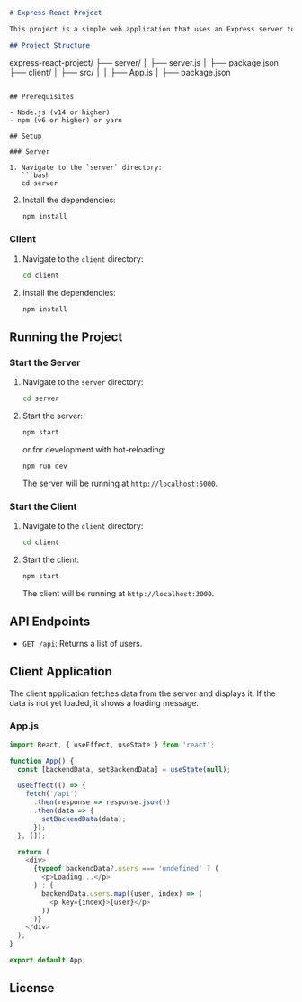 ```markdown
# Express-React Project

This project is a simple web application that uses an Express server to serve an API and a React client to consume the API.

## Project Structure

```
express-react-project/
├── server/
│   ├── server.js
│   ├── package.json
├── client/
│   ├── src/
│   │   ├── App.js
│   ├── package.json
```

## Prerequisites

- Node.js (v14 or higher)
- npm (v6 or higher) or yarn

## Setup

### Server

1. Navigate to the `server` directory:
   ```bash
   cd server
   ```

2. Install the dependencies:
   ```bash
   npm install
   ```

### Client

1. Navigate to the `client` directory:
   ```bash
   cd client
   ```

2. Install the dependencies:
   ```bash
   npm install
   ```

## Running the Project

### Start the Server

1. Navigate to the `server` directory:
   ```bash
   cd server
   ```

2. Start the server:
   ```bash
   npm start
   ```
   or for development with hot-reloading:
   ```bash
   npm run dev
   ```

   The server will be running at `http://localhost:5000`.

### Start the Client

1. Navigate to the `client` directory:
   ```bash
   cd client
   ```

2. Start the client:
   ```bash
   npm start
   ```

   The client will be running at `http://localhost:3000`.

## API Endpoints

- `GET /api`: Returns a list of users.

## Client Application

The client application fetches data from the server and displays it. If the data is not yet loaded, it shows a loading message.

### App.js

```javascript
import React, { useEffect, useState } from 'react';

function App() {
  const [backendData, setBackendData] = useState(null);

  useEffect(() => {
    fetch('/api')
      .then(response => response.json())
      .then(data => {
        setBackendData(data);
      });
  }, []);

  return (
    <div>
      {typeof backendData?.users === 'undefined' ? (
        <p>Loading...</p>
      ) : (
        backendData.users.map((user, index) => (
          <p key={index}>{user}</p>
        ))
      )}
    </div>
  );
}

export default App;
```

## License